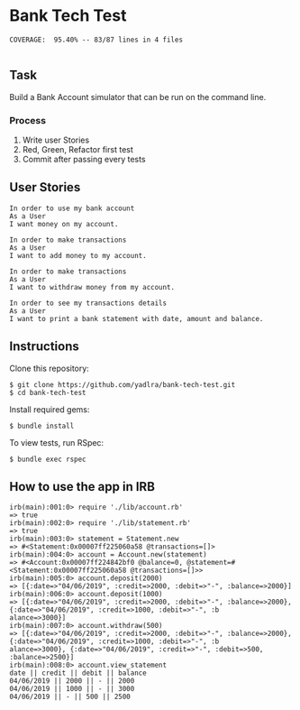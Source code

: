 # Bank Tech Test

```
COVERAGE:  95.40% -- 83/87 lines in 4 files


```

## Task

Build a Bank Account simulator that can be run on the command line.

### Process

1. Write user Stories
2. Red, Green, Refactor first test
3. Commit after passing every tests

## User Stories

```
In order to use my bank account
As a User
I want money on my account.

In order to make transactions
As a User
I want to add money to my account.

In order to make transactions
As a User
I want to withdraw money from my account.

In order to see my transactions details
As a User
I want to print a bank statement with date, amount and balance.
```

## Instructions

Clone this repository:

```
$ git clone https://github.com/yadlra/bank-tech-test.git
$ cd bank-tech-test
```

Install required gems:

```
$ bundle install
```

To view tests, run RSpec:

```
$ bundle exec rspec
```

## How to use the app in IRB

```
irb(main):001:0> require './lib/account.rb'
=> true
irb(main):002:0> require './lib/statement.rb'
=> true
irb(main):003:0> statement = Statement.new
=> #<Statement:0x00007ff225060a58 @transactions=[]>
irb(main):004:0> account = Account.new(statement)
=> #<Account:0x00007ff224842bf0 @balance=0, @statement=#<Statement:0x00007ff225060a58 @transactions=[]>>
irb(main):005:0> account.deposit(2000)
=> [{:date=>"04/06/2019", :credit=>2000, :debit=>"-", :balance=>2000}]
irb(main):006:0> account.deposit(1000)
=> [{:date=>"04/06/2019", :credit=>2000, :debit=>"-", :balance=>2000}, {:date=>"04/06/2019", :credit=>1000, :debit=>"-", :b
alance=>3000}]
irb(main):007:0> account.withdraw(500)
=> [{:date=>"04/06/2019", :credit=>2000, :debit=>"-", :balance=>2000}, {:date=>"04/06/2019", :credit=>1000, :debit=>"-", :b
alance=>3000}, {:date=>"04/06/2019", :credit=>"-", :debit=>500, :balance=>2500}]
irb(main):008:0> account.view_statement
date || credit || debit || balance
04/06/2019 || 2000 || - || 2000
04/06/2019 || 1000 || - || 3000
04/06/2019 || - || 500 || 2500
```
